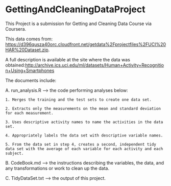 # GettingAndCleaningDataProject
 
This Project is a submission for Getting and Cleaning Data Course via Coursera.

This data comes from: https://d396qusza40orc.cloudfront.net/getdata%2Fprojectfiles%2FUCI%20HAR%20Dataset.zip.

A full description is available at the site where the data was obtained:http://archive.ics.uci.edu/ml/datasets/Human+Activity+Recognition+Using+Smartphones

  
The documents include:

A. run_analysis.R --> the code performing analyses below:
    
    1. Merges the training and the test sets to create one data set.
    
    2. Extracts only the measurements on the mean and standard deviation for each measurement. 
    
    3. Uses descriptive activity names to name the activities in the data set.
    
    4. Appropriately labels the data set with descriptive variable names. 
    
    5. From the data set in step 4, creates a second, independent tidy data set with the average of each variable for each activity and each subject.
    
B. CodeBook.md --> the instructions describing the variables, the data, and any transformations or work to clean up the data.

C. TidyDataSet.txt --> the output of this project.
